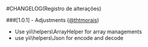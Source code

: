 ﻿#CHANGELOG(Registro de alterações)

###[1.0.1] - Adjustments ([@thtmorais](https://gitlab.com/thtmorais))
- Use yii\helpers\ArrayHelper for array managements
- use yii\helpers\Json for encode and decode